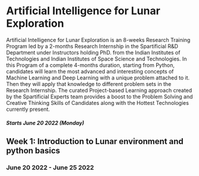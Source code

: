 # Artificial Intelligence for Lunar Exploration 

 Artificial Intelligence for Lunar Exploration is an 8-weeks Research Training Program led by a 2-months Research Internship in the Spartificial R&D Department under Instructors holding PhD. from the Indian Institutes of Technologies and Indian Institutes of Space Science and Technologies. In this Program of a complete 4-months duration, starting from Python, candidates will learn the most advanced and interesting concepts of Machine Learning and Deep Learning with a unique problem attached to it. Then they will apply that knowledge to different problem sets in the Research Internship. The curated Project-based Learning approach created by the Spartificial Experts team provides a boost to the Problem Solving and Creative Thinking Skills of Candidates along with the Hottest Technologies currently present. 

##### Starts June 20 2022 (Monday) 

## Week 1: Introduction to Lunar environment and python basics 

### June 20 2022 - June 25 2022
